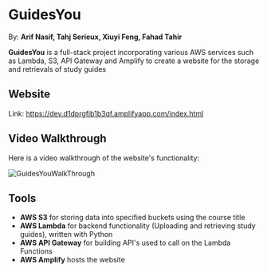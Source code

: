 # GuidesYou

By: **Arif Nasif, Tahj Serieux, Xiuyi Feng, Fahad Tahir**

**GuidesYou** is a full-stack project incorporating various AWS services such as Lambda, S3, API Gateway and Amplify to create a website for the storage and retrievals of study guides

## Website
Link: https://dev.d1dprgfjb1b3qf.amplifyapp.com/index.html

## Video Walkthrough
Here is a video walkthrough of the website's functionality:

![GuidesYouWalkThrough](https://github.com/mahmudnas04/GuidesYou/assets/93147757/49397438-ca08-4066-95f5-946f2f704d5c)

## Tools

- **AWS S3** for storing data into specified buckets using the course title
- **AWS Lambda** for backend functionality (Uploading and retrieving study guides), written with Python
- **AWS API Gateway** for building API's used to call on the Lambda Functions
- **AWS Amplify** hosts the website
